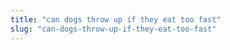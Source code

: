 ```yaml
---
title: "can dogs throw up if they eat too fast"
slug: "can-dogs-throw-up-if-they-eat-too-fast"
---
```


